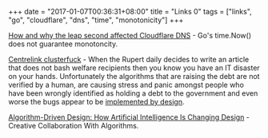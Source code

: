 +++
date = "2017-01-07T00:36:31+08:00"
title = "Links 0"
tags = ["links", "go", "cloudflare", "dns", "time", "monotonicity"]
+++

[How and why the leap second affected Cloudflare DNS](https://blog.cloudflare.com/how-and-why-the-leap-second-affected-cloudflare-dns/) - Go's time.Now() does not guarantee monotoncity.

[Centrelink clusterfuck](http://www.news.com.au/finance/money/costs/aussies-panicking-over-centrelink-demands-to-pay-up-to-avoid-debt-collector/news-story/a13ba2f6090aecc7152b5ceb65166315) - When the Rupert daily decides to write an article that does not bash welfare recipients then you know you have an IT disaster on your hands. Unfortunately the algorithms that are raising the debt are not verified by a human, are causing stress and panic amongst people who have been wrongly
identified as holding a debt to the government and even worse the bugs appear to be [implemented by design](http://heeris.id.au/2016/centrelink-data-matching-mistakes/).

[Algorithm-Driven Design: How Artificial Intelligence Is Changing Design](https://www.smashingmagazine.com/2017/01/algorithm-driven-design-how-artificial-intelligence-changing-design/) - Creative Collaboration With Algorithms.
